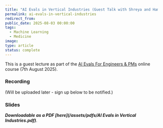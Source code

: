 ```yaml
---
title: "AI Evals in Vertical Industries (Guest Talk with Shreya and Hamel)"
permalink: ai-evals-in-vertical-industries
redirect_from:
public_date: 2025-08-03 00:00:00
tags:
  - Machine Learning
  - Medicine
image:
type: article
status: complete
---
```


This is a guest lecture as part of the [AI Evals For Engineers & PMs](https://maven.com/parlance-labs/evals) online course (7th August 2025).

### Recording
(Will be uploaded later - sign up below to be notified.)

<!-- {% include embed/youtube.html id="MRM7oA3JsFs" %} -->

<!-- ### Summary -->
<!-- I will share later -->

<!-- {% include embed/tweet.html user="ChrisLovejoy_" id="1950537356345303070" %} -->

### Slides

**_Downloadable as a PDF [here](/assets/pdfs/AI Evals in Vertical Industries.pdf)_**.

